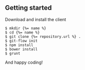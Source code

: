 ## Getting started

Download and install the client

    $ mkdir {%= name %}
    $ cd {%= name %}
    $ git clone {%= repository.url %} .
    $ git-flow init
    $ npm install
    $ bower install
    $ grunt

And happy coding!
